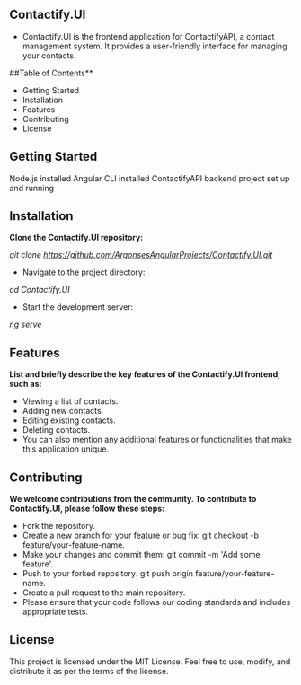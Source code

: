 ## Contactify.UI

- Contactify.UI is the frontend application for ContactifyAPI, a contact management system. It provides a user-friendly interface for managing your contacts.

##Table of Contents**

- Getting Started
- Installation
- Features
- Contributing
- License
  
## Getting Started

Node.js installed 
Angular CLI installed 
ContactifyAPI backend project set up and running

## Installation

**Clone the Contactify.UI repository:**

*git clone https://github.com/ArgonsesAngularProjects/Contactify.UI.git*

- Navigate to the project directory:

*cd Contactify.UI*

- Start the development server:

*ng serve*

## Features

**List and briefly describe the key features of the Contactify.UI frontend, such as:**

- Viewing a list of contacts.
- Adding new contacts.
- Editing existing contacts.
- Deleting contacts.
- You can also mention any additional features or functionalities that make this application unique.

## Contributing

**We welcome contributions from the community. To contribute to Contactify.UI, please follow these steps:**

- Fork the repository.
- Create a new branch for your feature or bug fix: git checkout -b feature/your-feature-name.
- Make your changes and commit them: git commit -m 'Add some feature'.
- Push to your forked repository: git push origin feature/your-feature-name.
- Create a pull request to the main repository.
- Please ensure that your code follows our coding standards and includes appropriate tests.

## License

This project is licensed under the MIT License. Feel free to use, modify, and distribute it as per the terms of the license.

